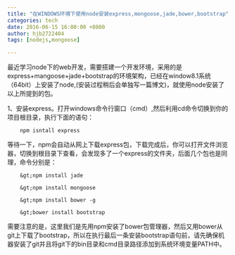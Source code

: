 ```yaml
---
title: "在WINDOWS环境下使用node安装express,mongoose,jade,bower,bootstrap"
categories: tech
date: 2016-06-15 16:00:00 +0800
author: hjb2722404
tags: [nodejs,mongoose]

---
```


最近学习node下的web开发，需要搭建一个开发环境，采用的是express+mangoose+jade+bootstrap的环境架构，已经在window8.1系统（64bit）上安装了node,(安装过程稍后会单独写一篇博文)，就使用node安装了以上所提到的包。

1、安装express。打开windows命令行窗口（cmd）,然后利用cd命令切换到你的项目根目录，执行下面的语句：

        npm isntall express


等待一下，npm会自动从网上下载express包，下载完成后，你可以打开文件浏览器，切换到根目录下查看，会发现多了一个express的文件夹，后面几个包也是同理，命令分别是：

        &gt;npm install jade

        &gt;npm install mongoose

        &gt;npm install bower -g

        &gt;bower install bootstrap


需要注意的是，这里我们是先用npm安装了bower包管理器，然后又用bower从git上下载了bootstrap，所以在执行最后一条安装bootstrap语句前，请先确保机器安装了git并且将git下的bin目录和cmd目录路径添加到系统环境变量PATH中。
